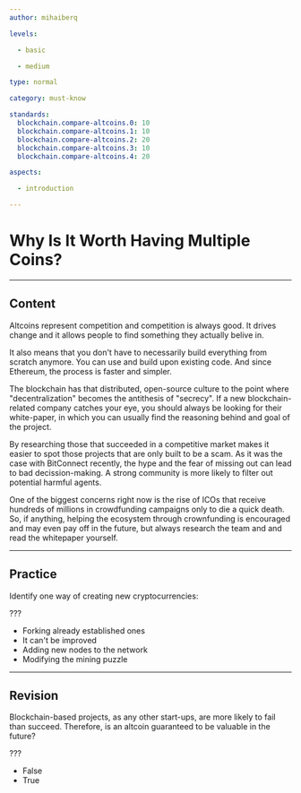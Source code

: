 ```yaml
---
author: mihaiberq

levels:

  - basic

  - medium

type: normal

category: must-know

standards:
  blockchain.compare-altcoins.0: 10
  blockchain.compare-altcoins.1: 10
  blockchain.compare-altcoins.2: 20
  blockchain.compare-altcoins.3: 10
  blockchain.compare-altcoins.4: 20

aspects:

  - introduction

---
```

# Why Is It Worth Having Multiple Coins?

---
## Content

Altcoins represent competition and competition is always good. It drives change and it allows people to find something they actually belive in.

It also means that you don't have to necessarily build everything from scratch anymore. You can use and build upon existing code. And since Ethereum, the process is faster and simpler. 

The blockchain has that distributed, open-source culture to the point where "decentralization" becomes the antithesis of "secrecy". If a new blockchain-related company catches your eye, you should always be looking for their white-paper, in which you can usually find the reasoning behind and goal of the project.

By researching those that succeeded in a competitive market makes it easier to spot those projects that are only built to be a scam. As it was the case with BitConnect recently, the hype and the fear of missing out can lead to bad decission-making. A strong community is more likely to filter out potential harmful agents.

One of the biggest concerns right now is the rise of ICOs that receive hundreds of millions in crowdfunding campaigns only to die a quick death. So, if anything, helping the ecosystem through crownfunding is encouraged and may even pay off in the future, but always research the team and and read the whitepaper yourself. 

---
## Practice

Identify one way of creating new cryptocurrencies:

???

* Forking already established ones
* It can't be improved
* Adding new nodes to the network
* Modifying the mining puzzle

---
## Revision

Blockchain-based projects, as any other start-ups, are more likely to fail than succeed. Therefore, is an altcoin guaranteed to be valuable in the future? 

???

* False
* True

